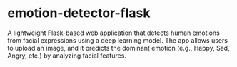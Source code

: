 # emotion-detector-flask
A lightweight Flask-based web application that detects human emotions from facial expressions using a deep learning model. The app allows users to upload an image, and it predicts the dominant emotion (e.g., Happy, Sad, Angry, etc.) by analyzing facial features.
